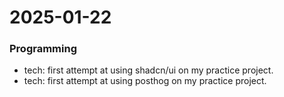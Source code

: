 # 2025-01-22

### Programming
- tech: first attempt at using shadcn/ui on my practice project.
- tech: first attempt at using posthog on my practice project.